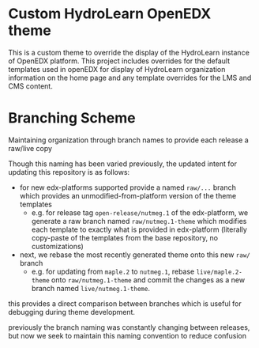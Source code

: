 # Custom HydroLearn OpenEDX theme
This is a custom theme to override the display of the HydroLearn instance of OpenEDX platform. This project includes overrides for the default templates used in openEDX for display of HydroLearn organization information on the home page and any template overrides for the LMS and CMS content.

# Branching Scheme
Maintaining organization through branch names to provide each release a raw/live copy

Though this naming has been varied previously, the updated intent for updating this repository is as follows:
- for new edx-platforms supported provide a named `raw/...` branch which provides an unmodified-from-platform version of the theme templates
  - e.g. for release tag `open-release/nutmeg.1` of the edx-platform, we generate a raw branch named `raw/nutmeg.1-theme` which modifies each template to exactly what is provided in edx-platform (literally copy-paste of the templates from the base repository, no customizations)
- next, we rebase the most recently generated theme onto this new `raw/` branch
  - e.g. for updating from `maple.2` to `nutmeg.1`, rebase `live/maple.2-theme` onto `raw/nutmeg.1-theme` and commit the changes as a new branch named `live/nutmeg.1-theme`.  

this provides a direct comparison between branches which is useful for debugging during theme development.   

previously the branch naming was constantly changing between releases, but now we seek to maintain this naming convention to reduce confusion
